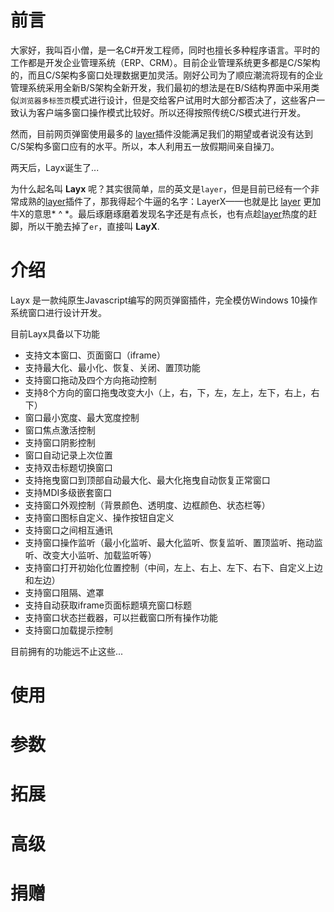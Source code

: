 # 前言

大家好，我叫百小僧，是一名C#开发工程师，同时也擅长多种程序语言。平时的工作都是开发企业管理系统（ERP、CRM）。目前企业管理系统更多都是C/S架构的，而且C/S架构多窗口处理数据更加灵活。刚好公司为了顺应潮流将现有的企业管理系统采用全新B/S架构全新开发，我们最初的想法是在B/S结构界面中采用类似`浏览器多标签页`模式进行设计，但是交给客户试用时大部分都否决了，这些客户一致认为客户端多窗口操作模式比较好。所以还得按照传统C/S模式进行开发。

然而，目前网页弹窗使用最多的 [layer](http://layer.layui.com/)插件没能满足我们的期望或者说没有达到C/S架构多窗口应有的水平。所以，本人利用五一放假期间亲自操刀。

两天后，Layx诞生了...

为什么起名叫 **Layx** 呢？其实很简单，`层`的英文是`layer`，但是目前已经有一个非常成熟的[layer](http://layer.layui.com/)插件了，那我得起个牛逼的名字：LayerX——也就是比 [layer](http://layer.layui.com/) 更加牛X的意思* ^ *。最后琢磨琢磨着发现名字还是有点长，也有点趁[layer](http://layer.layui.com/)热度的赶脚，所以干脆去掉了`er`，直接叫 **LayX**.

# 介绍

Layx 是一款纯原生Javascript编写的网页弹窗插件，完全模仿Windows 10操作系统窗口进行设计开发。

目前Layx具备以下功能

- 支持文本窗口、页面窗口（iframe）
- 支持最大化、最小化、恢复、关闭、置顶功能
- 支持窗口拖动及四个方向拖动控制
- 支持8个方向的窗口拖曳改变大小（上，右，下，左，左上，左下，右上，右下）
- 窗口最小宽度、最大宽度控制
- 窗口焦点激活控制
- 支持窗口阴影控制
- 窗口自动记录上次位置
- 支持双击标题切换窗口
- 支持拖曳窗口到顶部自动最大化、最大化拖曳自动恢复正常窗口
- 支持MDI多级嵌套窗口
- 支持窗口外观控制（背景颜色、透明度、边框颜色、状态栏等）
- 支持窗口图标自定义、操作按钮自定义
- 支持窗口之间相互通讯
- 支持窗口操作监听（最小化监听、最大化监听、恢复监听、置顶监听、拖动监听、改变大小监听、加载监听等）
- 支持窗口打开初始化位置控制（中间，左上、右上、左下、右下、自定义上边和左边）
- 支持窗口阻隔、遮罩
- 支持自动获取iframe页面标题填充窗口标题
- 支持窗口状态拦截器，可以拦截窗口所有操作功能
- 支持窗口加载提示控制

目前拥有的功能远不止这些...

# 使用

# 参数

# 拓展

# 高级

# 捐赠
